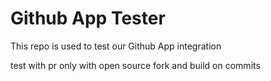 # Github App Tester

This repo is used to test our Github App integration

test with pr only with open source fork and build on commits
